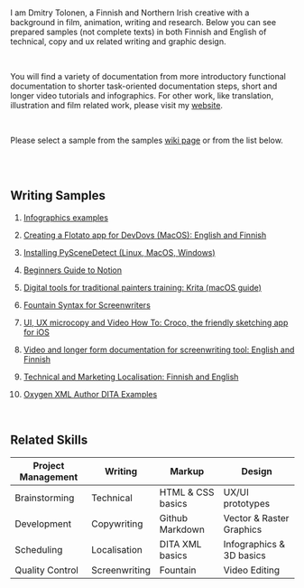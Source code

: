 


<br>



I am Dmitry Tolonen, a Finnish and Northern Irish creative with a background in film, animation, writing and research. Below you can see prepared samples (not complete texts) in both Finnish and English of technical, copy and ux related writing and graphic design. 

<br>

You will find a variety of documentation from more introductory functional documentation to shorter task-oriented documentation steps, short and longer video tutorials and infographics. For other work, like translation, illustration and film related work, please visit my <a href="https://www.dmitrytolonen.com" style="_blank">website</a>.

<br>

Please select a sample from the samples <a href="https://github.com/dtolonen/technical_writing_portfolio/wiki">wiki page</a> or from the list below.

<br><br>

## Writing Samples



1. [Infographics examples](https://github.com/dtolonen/technical_writing_portfolio/wiki/Infographics-examples)

2. [Creating a Flotato app for DevDovs (MacOS): English and Finnish](https://github.com/dtolonen/technical_writing_portfolio/wiki/Creating-a-Flotato-app-for-DevDovs-(MacOS):-English--and-Finnish)

3. [Installing PySceneDetect (Linux, MacOS, Windows)](https://github.com/dtolonen/technical_writing_portfolio/wiki/Installing-PySceneDetect-(Linux,-MacOS,-Windows))

4. [Beginners Guide to Notion](https://github.com/dtolonen/technical_writing_portfolio/wiki/Beginners-guide-to-Notion)

5. [Digital tools for traditional painters training: Krita (macOS guide)](https://github.com/dtolonen/technical_writing_portfolio/wiki/Digital-tools-for-traditional-painters-training:-Krita-(macOS-guide))

6. [Fountain Syntax for Screenwriters](https://github.com/dtolonen/technical_writing_portfolio/wiki/Fountain-Syntax-for-Screenwriters)

7. [UI, UX microcopy and Video How To: Croco, the friendly sketching app for iOS](https://github.com/dtolonen/technical_writing_portfolio/wiki/UI,-UX-microcopy-and-Video-How-To:-Croco,-the-friendly-sketching-app-for-iOS)

8. [Video and longer form documentation for screenwriting tool: English and Finnish](https://github.com/dtolonen/technical_writing_portfolio/wiki/Video-and-longer-form-documentation-for-screenwriting-tool:-English-and-Finnish)

9. [Technical and Marketing Localisation: Finnish and English](https://github.com/dtolonen/technical_writing_portfolio/wiki/Technical-and-Marketing-Localisation:-Finnish-and-English)


10. [Oxygen XML Author DITA Examples](https://github.com/dtolonen/technical_writing_portfolio/wiki/Oxygen-XML-Author-DITA-Examples)
<br>


## Related Skills

| **Project Management** | **Writing** | **Markup** | **Design** |
 --- | --- | --- | --- 
| Brainstorming | Technical | HTML & CSS basics | UX/UI prototypes |
| Development | Copywriting | Github Markdown | Vector & Raster Graphics |
| Scheduling | Localisation | DITA XML basics | Infographics & 3D basics |
| Quality Control | Screenwriting | Fountain | Video Editing |

<br><br>

